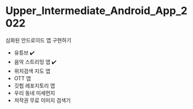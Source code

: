 # Upper_Intermediate_Android_App_2022
심화된 안드로이드 앱 구현하기
- 유튜브 ✔️
- 음악 스트리밍 앱 ✔️
- 위치검색 지도 앱
- OTT 앱 
- 깃헙 레포지토리 앱
- 우리 동네 미세먼지
- 저작권 무료 이미지 검색기